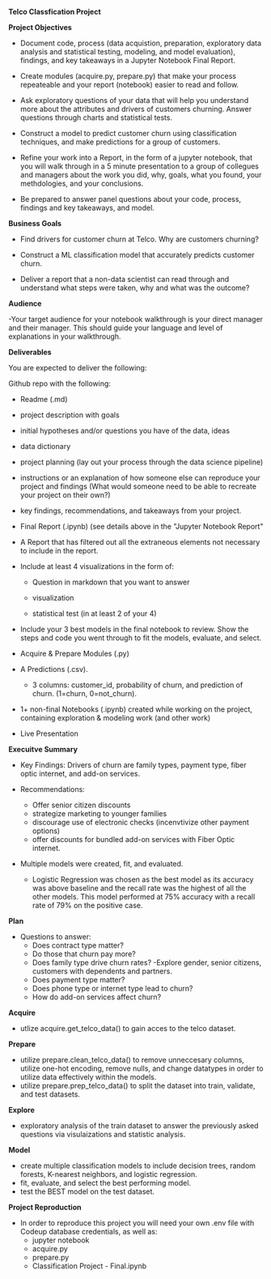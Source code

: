 **Telco Classfication Project**

**Project Objectives**

- Document code, process (data acquistion, preparation, exploratory data analysis and statistical testing, modeling, and model evaluation), findings, and key takeaways in a Jupyter Notebook Final Report.

- Create modules (acquire.py, prepare.py) that make your process repeateable and your report (notebook) easier to read and follow.

- Ask exploratory questions of your data that will help you understand more about the attributes and drivers of customers churning. Answer questions through charts and statistical tests.

- Construct a model to predict customer churn using classification techniques, and make predictions for a group of customers.

- Refine your work into a Report, in the form of a jupyter notebook, that you will walk through in a 5 minute presentation to a group of collegues and managers about the work you did, why, goals, what you found, your methdologies, and your conclusions.

- Be prepared to answer panel questions about your code, process, findings and key takeaways, and model.

**Business Goals**

- Find drivers for customer churn at Telco. Why are customers churning?

- Construct a ML classification model that accurately predicts customer churn.

- Deliver a report that a non-data scientist can read through and understand what steps were taken, why and what was the outcome?

**Audience**

-Your target audience for your notebook walkthrough is your direct manager and their manager. This should guide your language and level of explanations in your walkthrough.

**Deliverables**

You are expected to deliver the following:

Github repo with the following:

- Readme (.md)

- project description with goals

- initial hypotheses and/or questions you have of the data, ideas

- data dictionary

- project planning (lay out your process through the data science pipeline)

- instructions or an explanation of how someone else can reproduce your project and findings (What would someone need to be able to recreate your project on their own?)

- key findings, recommendations, and takeaways from your project.

- Final Report (.ipynb) (see details above in the "Jupyter Notebook Report"

- A Report that has filtered out all the extraneous elements not necessary to include in the report.


- Include at least 4 visualizations in the form of:

   - Question in markdown that you want to answer

   - visualization

   - statistical test (in at least 2 of your 4)


- Include your 3 best models in the final notebook to review. Show the steps and code you went through to fit the models, evaluate, and select.


- Acquire & Prepare Modules (.py)


- A Predictions (.csv).

   - 3 columns: customer_id, probability of churn, and prediction of churn. (1=churn, 0=not_churn).


- 1+ non-final Notebooks (.ipynb) created while working on the project, containing exploration & modeling work (and other work)

- Live Presentation


**Execuitve Summary**
- Key Findings: Drivers of churn are family types, payment type, fiber optic internet, and add-on services.


- Recommendations: 
    - Offer senior citizen discounts
    - strategize marketing to younger families
    - discourage use of electronic checks (incenvtivize other payment options)
    - offer discounts for bundled add-on services with Fiber Optic internet.

- Multiple models were created, fit, and evaluated. 
    - Logistic Regression was chosen as the best model as its accuracy was above baseline and the recall rate was the highest of all the other models. This model performed at 75% accuracy with a recall rate of 79% on the positive case.


**Plan**
 - Questions to answer:
    - Does contract type matter?
    - Do those that churn pay more?
    - Does family type drive churn rates?
        -Explore gender, senior citizens, customers with dependents and partners.
    - Does payment type matter?
    - Does phone type or internet type lead to churn?
    - How do add-on services affect churn?

**Acquire**
- utlize acquire.get_telco_data() to gain acces to the telco dataset.

**Prepare**
- utilize prepare.clean_telco_data() to remove unneccesary columns, utilize one-hot encoding, remove nulls, and change datatypes in order to utilize data effectively within the models.
- utilize prepare.prep_telco_data() to split the dataset into train, validate, and test datasets.

**Explore**
- exploratory analysis of the train dataset to answer the previously asked questions via visulaizations and statistic analysis.

**Model**
- create multiple classification models to include decision trees, random forests, K-nearest neighbors, and logistic regression.
- fit, evaluate, and select the best performing model.
- test the BEST model on the test dataset.


**Project Reproduction**
- In order to reproduce this project you will need your own .env file with Codeup database credentials, as well as:
   - jupyter notebook
   - acquire.py
   - prepare.py
   - Classification Project - Final.ipynb
